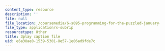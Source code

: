 ```yaml
---
content_type: resource
description: ''
file: null
file_location: /coursemedia/6-s095-programming-for-the-puzzled-january-iap-2018/e6a38ae0153953018e571e06ad9fde7c_9TtLlVBjvR0.vtt
file_type: application/x-subrip
resourcetype: Other
title: 3play caption file
uid: e6a38ae0-1539-5301-8e57-1e06ad9fde7c
---
```

